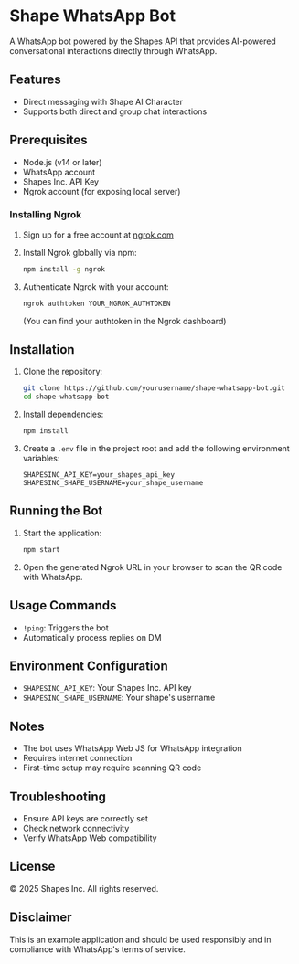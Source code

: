 # Shape WhatsApp Bot

A WhatsApp bot powered by the Shapes API that provides AI-powered conversational interactions directly through WhatsApp.

## Features

- Direct messaging with Shape AI Character
- Supports both direct and group chat interactions

## Prerequisites

- Node.js (v14 or later)
- WhatsApp account
- Shapes Inc. API Key
- Ngrok account (for exposing local server)

### Installing Ngrok

1. Sign up for a free account at [ngrok.com](https://ngrok.com/)

2. Install Ngrok globally via npm:
   ```bash
   npm install -g ngrok
   ```

3. Authenticate Ngrok with your account:
   ```bash
   ngrok authtoken YOUR_NGROK_AUTHTOKEN
   ```
   (You can find your authtoken in the Ngrok dashboard)

## Installation

1. Clone the repository:
   ```bash
   git clone https://github.com/yourusername/shape-whatsapp-bot.git
   cd shape-whatsapp-bot
   ```

2. Install dependencies:
   ```bash
   npm install
   ```

3. Create a `.env` file in the project root and add the following environment variables:
   ```
   SHAPESINC_API_KEY=your_shapes_api_key
   SHAPESINC_SHAPE_USERNAME=your_shape_username
   ```

## Running the Bot

1. Start the application:
   ```bash
   npm start
   ```

2. Open the generated Ngrok URL in your browser to scan the QR code with WhatsApp.

## Usage Commands
- `!ping`: Triggers the bot
- Automatically process replies on DM

## Environment Configuration

- `SHAPESINC_API_KEY`: Your Shapes Inc. API key
- `SHAPESINC_SHAPE_USERNAME`: Your shape's username

## Notes

- The bot uses WhatsApp Web JS for WhatsApp integration
- Requires internet connection
- First-time setup may require scanning QR code

## Troubleshooting

- Ensure API keys are correctly set
- Check network connectivity
- Verify WhatsApp Web compatibility

## License

© 2025 Shapes Inc. All rights reserved.

## Disclaimer

This is an example application and should be used responsibly and in compliance with WhatsApp's terms of service.